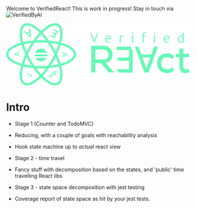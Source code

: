 Welcome to VerifiedReact! This is work in progress! Stay in touch via ![VerifiedByAI](twitter.com/verifiedbyai)

![Verified React logo](/verified-react-logo.png)

# Intro

- Stage 1  (Counter and TodoMVC)
 - Reducing, with a couple of goals with reachability analysis
 - Hook state machine up to *actual* react view 

- Stage 2 - time travel
 - Fancy stuff with decomposition based on the states, and 'public' time travelling React libs

- Stage 3 - state space decomposition with jest testing
 - Coverage report of state space as hit by your jest tests.


